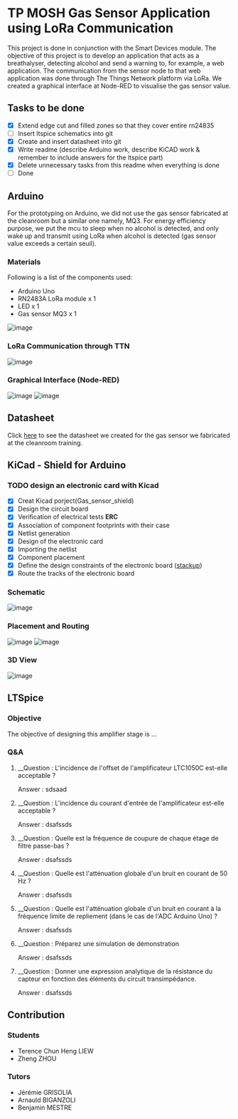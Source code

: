 # TP MOSH Gas Sensor Application using LoRa Communication
This project is done in conjunction with the Smart Devices module. The objective of this project is to develop an application that acts as a breathalyser, detecting alcohol and send a warning to, for example, a web application. The communication from the sensor node to that web application was done through The Things Network platform via LoRa. We created a graphical interface at Node-RED to visualise the gas sensor value.

## Tasks to be done
- [x] Extend edge cut and filled zones so that they cover entire rn24835
- [ ] Insert ltspice schematics into git
- [x] Create and insert datasheet into git
- [x] Write readme (describe Arduino work, describe KiCAD work & remember to include answers for the ltspice part)
- [x] Delete unnecessary tasks from this readme when everything is done
- [ ] Done

## Arduino
For the prototyping on Arduino, we did not use the gas sensor fabricated at the cleanroom but a similar one namely, MQ3. For energy efficiency purpose, we put the mcu to sleep when no alcohol is detected, and only wake up and transmit using LoRa when alcohol is detected (gas sensor value exceeds a certain seuil).

### Materials

Following is a list of the components used:
* Arduino Uno
* RN2483A LoRa module x 1
* LED x 1
* Gas sensor MQ3 x 1

![image](https://github.com/MOSH-Insa-Toulouse/2020_2021_LIEW_ZHOU/blob/main/Images/ArduinoProto/arduino.jpg)

### LoRa Communication through TTN
![image](https://github.com/MOSH-Insa-Toulouse/2020_2021_LIEW_ZHOU/blob/main/Images/ArduinoProto/TTN.PNG)

### Graphical Interface (Node-RED)
![image](https://github.com/MOSH-Insa-Toulouse/2020_2021_LIEW_ZHOU/blob/main/Images/ArduinoProto/nodeRedflow.PNG)
![image](https://github.com/MOSH-Insa-Toulouse/2020_2021_LIEW_ZHOU/blob/main/Images/ArduinoProto/interfaceNodeRed.PNG)
 

## Datasheet
Click [here](https://github.com/MOSH-Insa-Toulouse/2020_2021_LIEW_ZHOU/blob/main/Datasheet.pdf) to see the datasheet we created for the gas sensor we fabricated at the cleanroom training. 

## KiCad - Shield for Arduino

### TODO design an electronic card with Kicad
- [x] Creat Kicad porject(Gas_sensor_shield)
- [x] Design the circuit board
- [x] Verification of electrical tests **ERC**
- [x] Association of component footprints with their case
- [x] Netlist generation
- [x] Design of the electronic card
- [x] Importing the netlist
- [x] Component placement
- [x] Define the design constraints of the electronic board ([stackup](https://www.emsproto.com/fr/standard-multi-layer-pcb-stackup))
- [x] Route the tracks of the electronic board

### Schematic
![image](https://github.com/MOSH-Insa-Toulouse/2020_2021_LIEW_ZHOU/blob/main/Images/Kicad/Schematic.PNG)
### Placement and Routing
![image](https://github.com/MOSH-Insa-Toulouse/2020_2021_LIEW_ZHOU/blob/main/Images/Kicad/Placement.PNG)
![image](https://github.com/MOSH-Insa-Toulouse/2020_2021_LIEW_ZHOU/blob/main/Images/Kicad/Routing.PNG)
### 3D View
![image](https://github.com/MOSH-Insa-Toulouse/2020_2021_LIEW_ZHOU/blob/main/Images/Kicad/3D_Model.PNG)

## LTSpice
### Objective
The objective of designing this amplifier stage is ...

### Q&A
1. __Question : L'incidence de l'offset de l'amplificateur LTC1050C est-elle acceptable ?

   Answer : sdsaad 

2. __Question : L'incidence du courant d'entrée de l'amplificateur est-elle acceptable ?

   Answer : dsafssds
   
3. __Question : Quelle est la fréquence de coupure de chaque étage de filtre passe-bas ?

   Answer : dsafssds
   
4. __Question : Quelle est l'atténuation globale d'un bruit en courant de 50 Hz ?

   Answer : dsafssds
   
5. __Question : Quelle est l'atténuation globale d'un bruit en courant à la fréquence limite de repliement (dans le cas de l'ADC Arduino Uno) ?

   Answer : dsafssds
   
6. __Question : Préparez une simulation de démonstration

   Answer : dsafssds

7. __Question : Donner une expression analytique de la résistance du capteur en fonction des éléments du circuit transimpédance.

   Answer : dsafssds


## Contribution
### Students 
* Terence Chun Heng LIEW
* Zheng ZHOU
### Tutors
* Jérémie GRISOLIA
* Arnauld BIGANZOLI 
* Benjamin MESTRE
